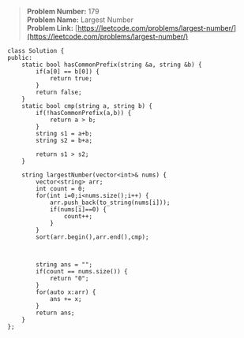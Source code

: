 > **Problem Number:** 179 <br>
> **Problem Name:** Largest Number <br>
> **Problem Link:** [https://leetcode.com/problems/largest-number/](https://leetcode.com/problems/largest-number/) <br>

    class Solution {
    public:
        static bool hasCommonPrefix(string &a, string &b) {  
            if(a[0] == b[0]) {
                return true;
            }
            return false;
        }
        static bool cmp(string a, string b) {
            if(!hasCommonPrefix(a,b)) {
                return a > b;
            }
            string s1 = a+b;
            string s2 = b+a;

            return s1 > s2;
        }
        
        string largestNumber(vector<int>& nums) {
            vector<string> arr;
            int count = 0;
            for(int i=0;i<nums.size();i++) {
                arr.push_back(to_string(nums[i]));
                if(nums[i]==0) {
                    count++;
                }
            }
            sort(arr.begin(),arr.end(),cmp);

        
            
            string ans = "";
            if(count == nums.size()) {
                return "0";
            }
            for(auto x:arr) {
                ans += x;
            }
            return ans;
        }
    };